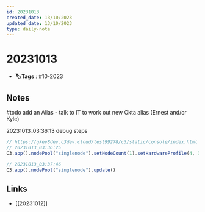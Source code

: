 ```yaml
---
id: 20231013
created_date: 13/10/2023
updated_date: 13/10/2023
type: daily-note
---
```



# 20231013
- **🏷️Tags** : #10-2023  

## Notes

#todo add an Alias - talk to IT to work out new Okta alias (Ernest and/or Kyle)

20231013_03:36:13 debug steps

```js
// https://gkev8dev.c3dev.cloud/test99278/c3/static/console/index.html
// 20231013_03:36:25
C3.app().nodePool("singlenode").setNodeCount(1).setHardwareProfile(4, 30000).setJvmSpec(0.3);

// 20231013_03:37:46
C3.app().nodePool("singlenode").update()

```

## Links
- [[20231012]] 